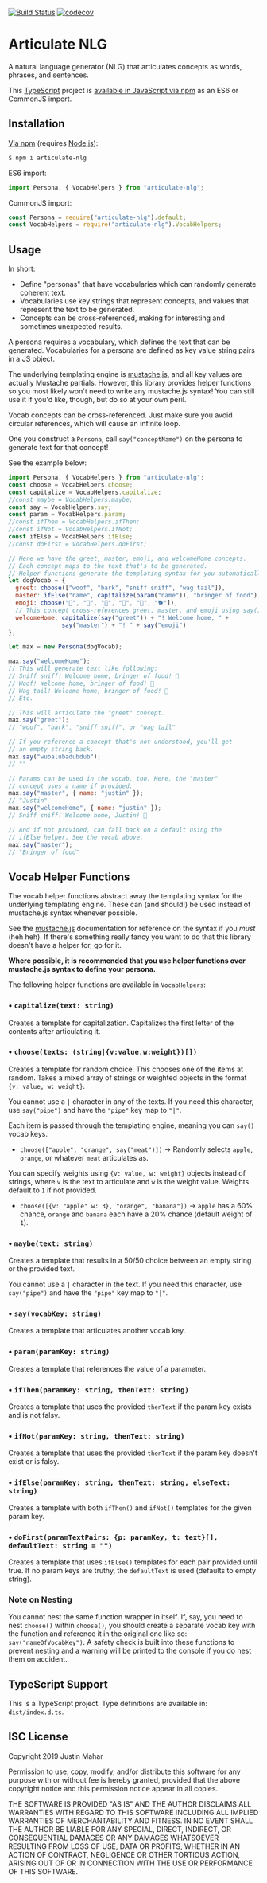 [![Build Status](https://travis-ci.org/justinmahar/articulate-nlg.svg?branch=master)](https://travis-ci.org/justinmahar/articulate-nlg) [![codecov](https://codecov.io/gh/justinmahar/articulate-nlg/branch/master/graph/badge.svg)](https://codecov.io/gh/justinmahar/articulate-nlg)

# Articulate NLG

A natural language generator (NLG) that articulates concepts as words, phrases, and sentences.

This [TypeScript](https://www.typescriptlang.org/) project is [available in JavaScript via npm](https://www.npmjs.com/package/articulate-nlg) as an ES6 or CommonJS import.

## Installation

[Via npm](https://www.npmjs.com/package/articulate-nlg) (requires [Node.js](https://nodejs.org/)):

```bash
$ npm i articulate-nlg
```

ES6 import:

```js
import Persona, { VocabHelpers } from "articulate-nlg";
```

CommonJS import:

```js
const Persona = require("articulate-nlg").default;
const VocabHelpers = require("articulate-nlg").VocabHelpers;
```

## Usage

In short:

- Define "personas" that have vocabularies which can randomly generate coherent text.
- Vocabularies use key strings that represent concepts, and values that represent the text to be generated.
- Concepts can be cross-referenced, making for interesting and sometimes unexpected results.

A persona requires a vocabulary, which defines the text that can be generated. Vocabularies for a persona are defined as key value string pairs in a JS object.

The underlying templating engine is [mustache.js](https://github.com/janl/mustache.js/), and all key values are actually Mustache partials. However, this library provides helper functions so you most likely won't need to write any mustache.js syntax! You can still use it if you'd like, though, but do so at your own peril.

Vocab concepts can be cross-referenced. Just make sure you avoid circular references, which will cause an infinite loop.

One you construct a `Persona`, call `say("conceptName")` on the persona to generate text for that concept!

See the example below:

```js
import Persona, { VocabHelpers } from "articulate-nlg";
const choose = VocabHelpers.choose;
const capitalize = VocabHelpers.capitalize;
//const maybe = VocabHelpers.maybe;
const say = VocabHelpers.say;
const param = VocabHelpers.param;
//const ifThen = VocabHelpers.ifThen;
//const ifNot = VocabHelpers.ifNot;
const ifElse = VocabHelpers.ifElse;
//const doFirst = VocabHelpers.doFirst;

// Here we have the greet, master, emoji, and welcomeHome concepts.
// Each concept maps to the text that's to be generated.
// Helper functions generate the templating syntax for you automatically.
let dogVocab = {
  greet: choose(["woof", "bark", "sniff sniff", "wag tail"]),
  master: ifElse("name", capitalize(param("name")), "bringer of food"),
  emoji: choose("👅", "🐶", "🐾", "💩", "🐩", "🐕‍"]),
  // This concept cross-references greet, master, and emoji using say().
  welcomeHome: capitalize(say("greet")) + "! Welcome home, " + 
               say("master") + "! " + say("emoji")
};

let max = new Persona(dogVocab);

max.say("welcomeHome");
// This will generate text like following:
// Sniff sniff! Welcome home, bringer of food! 🐾
// Woof! Welcome home, bringer of food! 👅
// Wag tail! Welcome home, bringer of food! 💩
// Etc.

// This will articulate the "greet" concept.
max.say("greet");
// "woof", "bark", "sniff sniff", or "wag tail"

// If you reference a concept that's not understood, you'll get
// an empty string back.
max.say("wubalubadubdub");
// ""

// Params can be used in the vocab, too. Here, the "master" 
// concept uses a name if provided.
max.say("master", { name: "justin" });
// "Justin"
max.say("welcomeHome", { name: "justin" });
// Sniff sniff! Welcome home, Justin! 🐩

// And if not provided, can fall back on a default using the 
// ifElse helper. See the vocab above.
max.say("master");
// "Bringer of food"
```

## Vocab Helper Functions

The vocab helper functions abstract away the templating syntax for the underlying templating engine. These can (and should!) be used instead of mustache.js syntax whenever possible.

See the [mustache.js](https://github.com/janl/mustache.js/) documentation for reference on the syntax if you *must* (heh heh). If there's something really fancy you want to do that this library doesn't have a helper for, go for it.

**Where possible, it is recommended that you use helper functions over mustache.js syntax to define your persona.**

The following helper functions are available in `VocabHelpers`:

### • `capitalize(text: string)`

Creates a template for capitalization. Capitalizes the first letter of the contents after articulating it.

### • `choose(texts: (string|{v:value,w:weight})[])`

Creates a template for random choice. This chooses one of the items at random. Takes a mixed array of strings or weighted objects in the format `{v: value, w: weight}`. 

You cannot use a `|` character in any of the texts. If you need this character, use `say("pipe")` and have the `"pipe"` key map to `"|"`.

Each item is passed through the templating engine, meaning you can `say()` vocab keys.
  - `choose(["apple", "orange", say("meat")])` -> Randomly selects `apple`, `orange`, or whatever `meat` articulates as.

You can specify weights using `{v: value, w: weight}` objects instead of strings, where `v` is the text to articulate and `w` is the weight value. Weights default to `1` if not provided.
  - `choose([{v: "apple" w: 3}, "orange", "banana"])` -> `apple` has a 60% chance, `orange` and `banana` each have a 20% chance (default weight of `1`).

### • `maybe(text: string)`

Creates a template that results in a 50/50 choice between an empty string or the provided text. 

You cannot use a `|` character in the text. If you need this character, use `say("pipe")` and have the `"pipe"` key map to `"|"`.

### • `say(vocabKey: string)`

Creates a template that articulates another vocab key.

### • `param(paramKey: string)`

Creates a template that references the value of a parameter.

### • `ifThen(paramKey: string, thenText: string)`

Creates a template that uses the provided `thenText` if the param key exists and is not falsy.

### • `ifNot(paramKey: string, thenText: string)`

Creates a template that uses the provided `thenText` if the param key doesn't exist or is falsy.

### • `ifElse(paramKey: string, thenText: string, elseText: string)`

Creates a template with both `ifThen()` and `ifNot()` templates for the given param key.

### • `doFirst(paramTextPairs: {p: paramKey, t: text}[], defaultText: string = "")`

Creates a template that uses `ifElse()` templates for each pair provided until true. If no param keys are truthy, the `defaultText` is used (defaults to empty string).

### Note on Nesting

You cannot nest the same function wrapper in itself. If, say, you need to nest `choose()` within `choose()`, you should create a separate vocab key with the function and reference it in the original one like so: `say("nameOfVocabKey")`. A safety check is built into these functions to prevent nesting and a warning will be printed to the console if you do nest them on accident.

## TypeScript Support

This is a TypeScript project. Type definitions are available in: `dist/index.d.ts`.

## ISC License

Copyright 2019 Justin Mahar

Permission to use, copy, modify, and/or distribute this software for any purpose with or without fee is hereby granted, provided that the above copyright notice and this permission notice appear in all copies.

THE SOFTWARE IS PROVIDED "AS IS" AND THE AUTHOR DISCLAIMS ALL WARRANTIES WITH REGARD TO THIS SOFTWARE INCLUDING ALL IMPLIED WARRANTIES OF MERCHANTABILITY AND FITNESS. IN NO EVENT SHALL THE AUTHOR BE LIABLE FOR ANY SPECIAL, DIRECT, INDIRECT, OR CONSEQUENTIAL DAMAGES OR ANY DAMAGES WHATSOEVER RESULTING FROM LOSS OF USE, DATA OR PROFITS, WHETHER IN AN ACTION OF CONTRACT, NEGLIGENCE OR OTHER TORTIOUS ACTION, ARISING OUT OF OR IN CONNECTION WITH THE USE OR PERFORMANCE OF THIS SOFTWARE.
